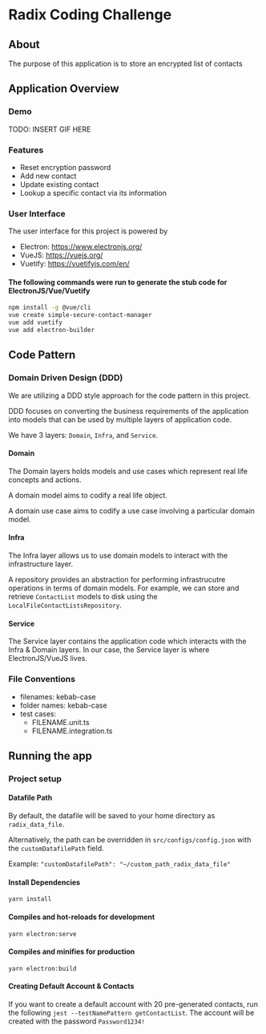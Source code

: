 # Radix Coding Challenge

## About

The purpose of this application is to store an encrypted list of contacts

## Application Overview

### Demo

TODO: INSERT GIF HERE

### Features

- Reset encryption password
- Add new contact
- Update existing contact
- Lookup a specific contact via its information

### User Interface

The user interface for this project is powered by

- Electron: https://www.electronjs.org/
- VueJS: https://vuejs.org/
- Vuetify: https://vuetifyjs.com/en/

#### The following commands were run to generate the stub code for ElectronJS/Vue/Vuetify

```bash
npm install -g @vue/cli
vue create simple-secure-contact-manager
vue add vuetify
vue add electron-builder
```

## Code Pattern

### Domain Driven Design (DDD)

We are utilizing a DDD style approach for the code pattern in this project.

DDD focuses on converting the business requirements of the application into models that can be used by multiple layers
of application code.

We have 3 layers: `Domain`, `Infra`, and `Service`.

#### Domain

The Domain layers holds models and use cases which represent real life concepts and actions.

A domain model aims to codify a real life object.

A domain use case aims to codify a use case involving a particular domain model.

#### Infra

The Infra layer allows us to use domain models to interact with the infrastructure layer.

A repository provides an abstraction for performing infrastrucutre operations in terms of domain models. For example, we
can store and retrieve `ContactList` models to disk using the `LocalFileContactListsRepository`.

#### Service

The Service layer contains the application code which interacts with the Infra & Domain layers. In our case, the Service
layer is where ElectronJS/VueJS lives.

### File Conventions

- filenames: kebab-case
- folder names: kebab-case
- test cases:
    - FILENAME.unit.ts
    - FILENAME.integration.ts

## Running the app

### Project setup

#### Datafile Path

By default, the datafile will be saved to your home directory as `radix_data_file`.

Alternatively, the path can be overridden in `src/configs/config.json` with the `customDatafilePath` field.

Example: `"customDatafilePath": "~/custom_path_radix_data_file"`

#### Install Dependencies

```
yarn install
```

#### Compiles and hot-reloads for development

```
yarn electron:serve
```

#### Compiles and minifies for production

```
yarn electron:build
```

#### Creating Default Account & Contacts

If you want to create a default account with 20 pre-generated contacts, run the following
`jest --testNamePattern getContactList`. The account will be created with the password `Password1234!`


